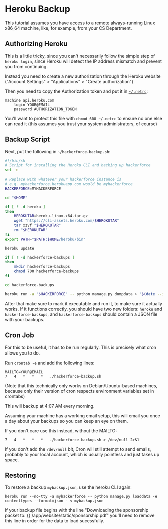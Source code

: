 # Heroku Backup

This tutorial assumes you have access to a remote always-running Linux x86\_64
machine, like, for example, from your CS Department.

## Authorizing Heroku

This is a little tricky, since you can't necessarily follow the simple step
of `heroku login`, since Heroku will detect the IP address mismatch and
prevent you from continuing.

Instead you need to create a new authorization through the Heroku website
("Account Settings" > "Applications" > "Create authorization")

Then you need to copy the Authorization token and put it in
[`~/.netrc`](https://devcenter.heroku.com/articles/authentication):
```
machine api.heroku.com
	login YOUR@EMAIL
	password AUTHORIZATION_TOKEN
```
You'll want to protect this file with `chmod 600 ~/.netrc` to ensure
no one else can read it (this assumes you trust your system administrators,
of course)

## Backup Script

Next, put the following in `~/hackerforce-backup.sh`:

```bash
#!/bin/sh
# Script for installing the Heroku CLI and backing up hackerforce
set -e

# Replace with whatever your hackerforce instance is
# e.g. myhackerforce.herokuapp.com would be myhackerforce
HACKERFORCE=MYHACKERFORCE

cd "$HOME"

if [ ! -d heroku ]
then
    HEROKUTAR=heroku-linux-x64.tar.gz
    wget "https://cli-assets.heroku.com/$HEROKUTAR"
    tar xzvf "$HEROKUTAR"
    rm "$HEROKUTAR"
fi
export PATH="$PATH:$HOME/heroku/bin"

heroku update

if [ ! -d hackerforce-backups ]
then
    mkdir hackerforce-backups
    chmod 700 hackerforce-backups
fi

cd hackerforce-backups

heroku run -a "$HACKERFORCE" -- python manage.py dumpdata > "$(date --iso-8601=seconds).json"
```

After that make sure to mark it executable and run it, to make sure it actually
works. If it functions correctly, you should have two new folders: `heroku`
and `hackerforce-backups`, and `hackerforce-backups` should contain a JSON file
with your backups.

## Cron Job

For this to be useful, it has to be run regularly.
This is precisely what cron allows you to do.

Run `crontab -e` and add the following lines:
```
MAILTO=YOUR@EMAIL
7	4	*	*	*	./hackerforce-backup.sh
```
(Note that this technically only works on Debian/Ubuntu-based machines,
because only their version of cron respects environment variables set in
crontabs)

This will backup at 4:07 AM every morning.

Assuming your machine has a working email setup, this will email you once
a day about your backups so you can keep an eye on them.

If you don't care use this instead, without the MAILTO:
```
7	4	*	*	*	./hackerforce-backup.sh > /dev/null 2>&1
```
If you don't add the `/dev/null` bit, Cron will still attempt to send emails,
probably to your local account, which is usually pointless and just takes up
space.

## Restoring
To restore a backup `mybackup.json`, use the heroku CLI again:
```
heroku run --no-tty -a myhackerforce -- python manage.py loaddata -e contenttypes --format=json - < mybackup.json
```
If your backup file begins with the line "Downloading the sponsorship packet to: {} /app/website/static/sponsorship.pdf"
you'll need to remove this line in order for the data to load sucessfully.
